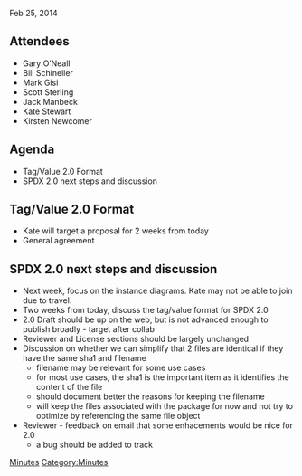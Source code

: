 Feb 25, 2014

## Attendees

  - Gary O’Neall
  - Bill Schineller
  - Mark Gisi
  - Scott Sterling
  - Jack Manbeck
  - Kate Stewart
  - Kirsten Newcomer

## Agenda

  - Tag/Value 2.0 Format
  - SPDX 2.0 next steps and discussion

## Tag/Value 2.0 Format

  - Kate will target a proposal for 2 weeks from today
  - General agreement

## SPDX 2.0 next steps and discussion

  - Next week, focus on the instance diagrams. Kate may not be able to
    join due to travel.
  - Two weeks from today, discuss the tag/value format for SPDX 2.0
  - 2.0 Draft should be up on the web, but is not advanced enough to
    publish broadly - target after collab
  - Reviewer and License sections should be largely unchanged
  - Discussion on whether we can simplify that 2 files are identical if
    they have the same sha1 and filename
      - filename may be relevant for some use cases
      - for most use cases, the sha1 is the important item as it
        identifies the content of the file
      - should document better the reasons for keeping the filename
      - will keep the files associated with the package for now and not
        try to optimize by referencing the same file object
  - Reviewer - feedback on email that some enhacements would be nice for
    2.0
      - a bug should be added to track

[Minutes](Category:Technical "wikilink")
[Category:Minutes](Category:Minutes "wikilink")

